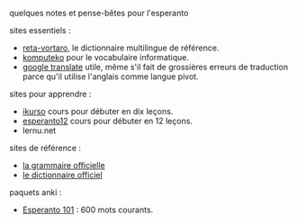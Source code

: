 quelques notes et pense-bêtes pour l'esperanto


sites essentiels :
* [reta-vortaro](https://www.reta-vortaro.de "Le dictionnaire à avoir dans ses signets"), le dictionnaire multilingue de référence.
* [komputeko](https://komputeko.net/) pour le vocabulaire informatique.
* [google translate](https://translate.google.fr/?hl=fr&tab=rT&sl=fr&tl=eo&op=translate) utile, même s'il fait de grossières erreurs de traduction parce qu'il utilise l'anglais comme langue pivot.

sites pour apprendre :
* [ikurso](https://ikurso.esperanto-france.org/fr/cge/intro.php) cours pour débuter en dix leçons.
* [esperanto12](https://esperanto12.net/fr/) cours pour débuter en 12 leçons.
* lernu.net

sites de référence :
* [la grammaire officielle](https://www.akademio-de-esperanto.org/fundamento/gramatiko_franca.html)
* [le dictionnaire officiel](https://www.akademio-de-esperanto.org/fundamento/universala_vortaro.html)

paquets anki :
* [Esperanto 101](https://ankiweb.net/shared/info/1586327721) : 600 mots courants.


